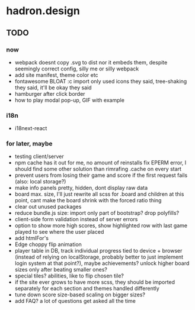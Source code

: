 # hadron.design

## TODO
### now
- webpack doesnt copy .svg to dist nor it embeds them, despite seemingly correct config, silly me or silly webpack
- add site manifest, theme color etc 
- fontawesome BLOAT :c import only used icons they said, tree-shaking they said, it'll be okay they said
- hamburger after click border
- how to play modal pop-up, GIF with example

### i18n
- i18next-react

### for later, maybe
- testing client/server
- npm cache has it out for me, no amount of reinstalls fix EPERM error, I should find some other solution than rimrafing .cache on every start
- prevent users from losing their game and score if the first request fails (also: local storage?)
- make info panels pretty, hidden, dont display raw data
- board max. size, I'll just rewrite all scss for .board and children at this point, cant make the board shrink with the forced ratio thing
- clear out unused packages
- reduce bundle.js size: import only part of bootstrap? drop polyfills?
- client-side form validation instead of server errors
- option to show more high scores, show highlighted row with last game played to see where the user placed
- add htmlFor's
- Edge choppy flip animation
- player table in DB, track individual progress tied to device + browser (instead of relying on localStorage, probably better to just implement login system at that point?), maybe achievements? unlock higher board sizes only after beating smaller ones?
- special tiles? abilities, like to flip chosen tile?
- if the site ever grows to have more scss, they should be imported separately for each section and themes handled differently
- tune down score size-based scaling on bigger sizes?
- add FAQ? a lot of questions get asked all the time
